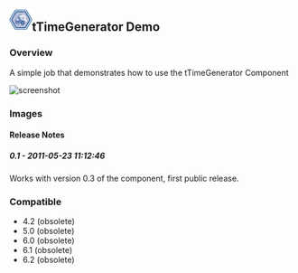 ## <img src='./logo.jpg' width='40' height='40'>tTimeGenerator Demo

### Overview
A simple job that demonstrates how to use the tTimeGenerator Component


![screenshot](https://talendforge.org/exchange/tos/upload_tos/extension-374/screenshot.jpg)
### Images




#### Release Notes

##### 0.1 - 2011-05-23 11:12:46
Works with version 0.3 of the component, first public release.
### Compatible
 -  4.2 (obsolete)
 -   5.0 (obsolete)
 -   6.0 (obsolete)
 -   6.1 (obsolete)
 -   6.2 (obsolete)